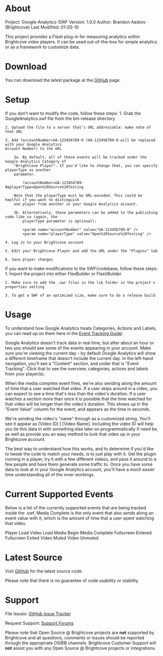 About
=====

Project: Google-Analytics-SWF
Version: 1.0.0
Author: Brandon Aaskov (Brightcove)
Last Modified: 01-05-10

This project provides a Flash plug-in for measuring analytics within
Brightcove video players. It can be used out-of-the-box for simple
analytics or as a framework to customize data.


Download
========

You can download the latest package at the
[GitHub](http://github.com/brightcoveos/Google-Analytics-SWF) page.


Setup
=====

If you don't want to modify the code, follow these steps:
	1. Grab the GoogleAnalytics.swf file from the bin-release directory
	
	2. Upload the file to a server that's URL addressable: make note of that URL
	
	3. Add ?accountNumber=UA-123456789-0 (UA-123456789-0 will be replaced with your Google Analytics 
	Account Number) to the URL
	
		3a. By default, all of these events will be tracked under the Google Analytics Category of 
		"Brightcove Player". If you'd like to change that, you can specify playerType as another 
		parameter. 
		
			?accountNumber=UA-123456789-0&playerType=Open%20Source%20Testing
			
		Note that the playerType must be URL-encoded. This could be heplful if you want to distinguish 
		one player from another in your Google Analytics account.
		
		3b. Alternatively, these parameters can be added to the publishing code like so (again, the 
			playerType parameter is optional):
			
			<param name="accountNumber" value="UA-123456789-0" />
			<param name="playerType" value="Open%20Source%20Testing" />
		
	4. Log in to your Brightcove account
	
	5. Edit your Brightcove Player and add the URL under the "Plugins" tab
	
	6. Save player changes
	
	

If you want to make modifications to the SWF/codebase, follow these steps:
	1. Import the project into either FlexBuilder or FlashBuilder
	
	2. Make sure to add the .swc files in the lib folder in the project's properties setting
	
	3. To get a SWF of an optimized size, make sure to do a release build


Usage
=====
To understand how Google Analytics treats Categories, Actions and Labels, you can read up on them here in the [Event Tracking Guide](http://code.google.com/apis/analytics/docs/tracking/eventTrackerGuide.html):

Google Analytics doesn't track data in real time, but after about an hour or two you should see some of the events appearing in your 
account. Make sure you're viewing the current day - by default Google Analytics will show a different timeframe that doesn't include 
the current day. In the left-hand navigation, you'll see a "Content" section, and under that is "Event Tracking". Click that to see the 
overview, categories, actions and labels from your player(s).

When the media complete event fires, we're also sending along the amount of time that a user watched that video. If a user skips 
around in a video, you can expect to see a time that's less than the video's duration. If a user watches a section more than once it 
is possible that the time watched for that video will be longer than the video's duration. This shows up in the "Event Value" column 
for the event, and appears as the time in seconds. 

We're sending the video's "name" through as a customized string. You'll see it appear as [Video ID] | [Video Name]. Including the 
video ID will help you tie this data in with something else later on programmatically if need be, as well as provide you an easy 
method to look that video up in your Brightcove account.

The best way to understand how this works, and to determine if you'd like to tweak the code to match your needs, is to just play 
with it. Get the plugin running in a player, try it with a few different videos, and pass it around to a few people and have them 
generate some traffic to. Once you have some data to look at in your Google Analytics account, you'll have a much easier time 
understanding all of the inner workings.


Current Supported Events
========================
Below is a list of the currently supported events that are being tracked inside the .swf. Media Complete is the only event that also 
sends along an event value with it, which is the amount of time that a user spent watching that video. 

Player Load
Video Load
Media Begin
Media Complete
Fullscreen Entered
Fullscreen Exited
Video Muted
Video Unmuted


Latest Source
=============

Visit [GitHub](http://github.com/brightcoveos/Google-Analytics-SWF) for the
latest source code.

Please note that there is no guarantee of code usability or stability.

Support
=======

File Issues: [GitHub Issue Tracker](http://github.com/brightcoveos/Google-Analytics-SWF/issues/)

Request Support: [Support Forums](http://opensource.brightcove.com/forum/)

Please note that Open Source @ Brightcove projects are **not** supported by
Brightcove and all questions, comments or issues should be reported through
the appropriate OS@B channels. Brightcove Customer Support will **not**
assist you with any Open Source @ Brightcove projects or integrations.